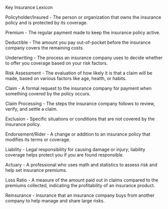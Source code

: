 Key Insurance Lexicon

Policyholder/Insured - The person or organization that owns the insurance policy and is protected by its coverage.


Premium - The regular payment made to keep the insurance policy active.

Deductible - The amount you pay out-of-pocket before the insurance company covers the remaining costs.

Underwriting - The process an insurance company uses to decide whether to offer you coverage based on your risk factors.

Risk Assessment - The evaluation of how likely it is that a claim will be made, based on various factors like age, health, or habits.

Claim - A formal request to the insurance company for payment when something covered by the policy occurs.

Claim Processing - The steps the insurance company follows to review, verify, and settle a claim.

Exclusion - Specific situations or conditions that are not covered by the insurance policy.

Endorsement/Rider - A change or addition to an insurance policy that modifies its terms or coverage.

Liability - Legal responsibility for causing damage or injury; liability coverage helps protect you if you are found responsible.

Actuary - A professional who uses math and statistics to assess risk and help set insurance premiums.

Loss Ratio - A measure of the amount paid out in claims compared to the premiums collected, indicating the profitability of an insurance product.

Reinsurance - Insurance that an insurance company buys from another company to help manage and share large risks.
